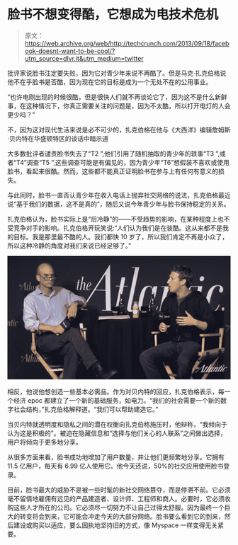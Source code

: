 # 脸书不想变得酷，它想成为电技术危机

> 原文：<https://web.archive.org/web/http://techcrunch.com/2013/09/18/facebook-doesnt-want-to-be-cool/?utm_source=dlvr.it&utm_medium=twitter>

批评家说脸书注定要失败，因为它对青少年来说不再酷了。但是马克·扎克伯格说他不在乎脸书是否酷，因为现在它的目标是成为一个无处不在的公用事业。

“也许电刚出现的时候很酷，但是很快人们就不再谈论它了，因为这不是什么新鲜事，在这种情况下，你真正需要关注的问题是，因为不太酷，所以打开电灯的人会更少吗？”

不，因为这对现代生活来说是必不可少的，扎克伯格在他与《大西洋》编辑詹姆斯·贝内特在华盛顿特区的谈话中暗示道

大多数批评者谴责脸书失去了“T2 ”,他们引用了随机抽取的青少年的轶事“T3 ”,或者“T4”调查“T5 ”,这些调查可能是有偏见的，因为青少年“T6”想假装不喜欢或使用脸书，看起来很酷。然而，这些都不能真正证明脸书在参与上有任何有意义的损失。

与此同时，脸书一直否认青少年在收入电话上抛弃社交网络的说法，扎克伯格最近说“基于我们的数据，这不是真的”，随后又说今年青少年与脸书保持稳定的关系。

扎克伯格认为，脸书实际上是“后冷静”的——不受趋势的影响，在某种程度上也不受竞争对手的影响。扎克伯格开玩笑说:“人们认为我们是在装酷。这从来都不是我的目标。我是那里最不酷的人。我们都快 10 岁了，所以我们肯定不再是小众了，所以这种冷静的角度对我们来说已经足够了。”

![Zuck Wide Angle](img/6750fced3ce08af201307d76ff9194c2.png)

相反，他说他想创造一些基本必需品。作为对贝内特的回应，扎克伯格表示，每一个经济 epoc 都建立了一个新的基础服务，如电力。“我们的社会需要一个新的数字社会结构，”扎克伯格解释道。“我们可以帮助建造它。”

当贝内特就透明度和隐私之间的潜在权衡向扎克伯格施压时，他辩称，“我倾向于认为这是积极的”。被迫在隐藏信息和“选择与他们关心的人联系”之间做出选择，用户将倾向于更多地分享。

从很多方面来看，脸书成功地增加了用户数量，并让他们更频繁地分享。它拥有 11.5 亿用户，每天有 6.99 亿人使用它。他今天还说，50%的社交应用使用脸书登录。

目前，脸书最大的威胁不是被一些时髦的新社交网络篡夺，而是停滞不前。它必须毫不留情地雇佣有远见的产品建造者、设计师、工程师和商人。必要时，它必须收购这些人才所在的公司。它必须尽一切努力不让自己过得太舒服。因为最终一个巨大的转变将会到来，它可能会冲走今天的大部分网络。脸书要么看到它的到来，然后建设或购买以适应，要么固执地坚持旧的方式，像 Myspace 一样变得无关紧要。